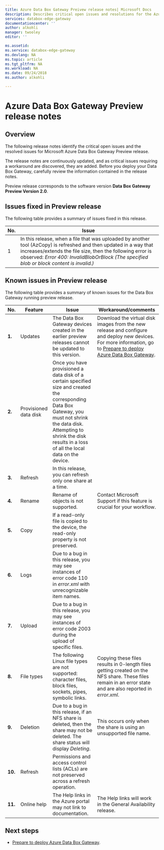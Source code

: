 ```yaml
---
title: Azure Data Box Gateway Preivew release notes| Microsoft Docs
description: Describes critical open issues and resolutions for the Azure Data Box Gateway running Preview release.
services: databox-edge-gateway
documentationcenter: ''
author: alkohli
manager: twooley
editor: ''

ms.assetid: 
ms.service: databox-edge-gateway
ms.devlang: NA
ms.topic: article
ms.tgt_pltfrm: NA
ms.workload: NA
ms.date: 09/24/2018
ms.author: alkohli

---
```

# Azure Data Box Gateway Preview release notes

## Overview

The following release notes identify the critical open issues and the resolved issues for Microsoft Azure Data Box Gateway Preview release.

The release notes are continuously updated, and as critical issues requiring a workaround are discovered, they are added. Before you deploy your Data Box Gateway, carefully review the information contained in the release notes.

Preview release corresponds to the software version **Data Box Gateway Preview Version 2.0**.

## Issues fixed in Preview release

The following table provides a summary of issues fixed in this release.

| No. | Issue |
| --- | --- |
| 1 | In this release, when a file that was uploaded by another tool (AzCopy) is refreshed and then updated in a way that increases/extends the file size, then the following error is observed: *Error 400: InvalidBlobOrBlock (The specified blob or block content is invalid.)*|


## Known issues in Preview release

The following table provides a summary of known issues for the Data Box Gateway running preview release.

| No. | Feature | Issue | Workaround/comments |
| --- | --- | --- | --- |
| **1.** |Updates |The Data Box Gateway devices created in the earlier preview releases cannot be updated to this version. |Download the virtual disk images from the new release and configure and deploy new devices. For more information, go to [Prepare to deploy Azure Data Box Gateway](data-box-gateway-deploy-prep.md). |
| **2.** |Provisioned data disk |Once you have provisioned a data disk of a certain specified size and created the corresponding Data Box Gateway, you must not shrink the data disk. Attempting to shrink the disk results in a loss of all the local data on the device. | |
| **3.** |Refresh |In this release, you can refresh only one share at a time. | |
| **4.** |Rename |Rename of objects is not supported. |Contact Microsoft Support if this feature is crucial for your workflow. |
| **5.** |Copy| If a read-only file is copied to the device, the read-only property is not preserved. | |
| **6.** |Logs| Due to a bug in this release, you may see instances of error code 110 in *error.xml* with unrecognizable item names. | |
| **7.** |Upload | Due to a bug in this release, you may see instances of error code 2003 during the upload of specific files. | |
| **8.** |File types | The following Linux file types are not supported: character files, block files, sockets, pipes, symbolic links.  |Copying these files results in 0-length files getting created on the NFS share. These files remain in an error state and are also reported in *error.xml*. |
| **9.** |Deletion | Due to a bug in this release, if an NFS share is deleted, then the share may not be deleted. The share status will display *Deleting*.  |This occurs only when the share is using an unsupported file name. |
| **10.** |Refresh | Permissions and access control lists (ACLs) are not preserved across a refresh operation.  | |
| **11.** |Online help |The Help links in the Azure portal may not link to  documentation.|The Help links will work in the General Availability release. |



## Next steps

- [Prepare to deploy Azure Data Box Gateway](data-box-gateway-deploy-prep.md).


